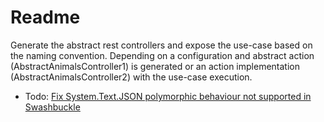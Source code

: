 # Readme

Generate the abstract rest controllers and expose the use-case based on the naming convention. Depending on a configuration and abstract action (AbstractAnimalsController1) is generated or an action implementation (AbstractAnimalsController2) with the use-case execution.

* Todo: [Fix System.Text.JSON polymorphic behaviour not supported in Swashbuckle](https://github.com/domaindrivendev/Swashbuckle.AspNetCore/pull/2671) 